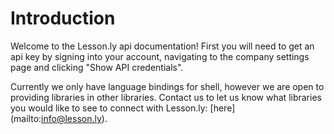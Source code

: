 
# Introduction

Welcome to the Lesson.ly api documentation! First you will need to get an api key by signing into your account, navigating to the company settings page and clicking "Show API credentials".

Currently we only have language bindings for shell, however we are open to providing libraries in other libraries.  Contact us to let us know what libraries you would like to see to connect with Lesson.ly:  [here] (mailto:info@lesson.ly).
